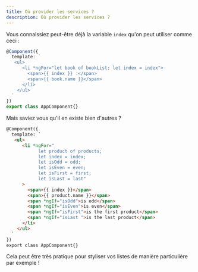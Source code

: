 ```yaml
---
title: Où provider les services ?
description: Où provider les services ?
---
```


Vous connaissiez peut-être déjà la variable `index` qu'on peut utiliser comme ceci :

```typescript
@Component({
  template: `
   <ul>
      <li *ngFor="let book of bookList; let index = index">
        <span>{{ index }} :</span>
        <span>{{ book.name }}</span>
      </li>
    </ul>
  `
})
export class AppComponent{}
```

Mais saviez vous qu'il en existe bien d'autres ?

```html
@Component({
  template: `
   <ul>
      <li *ngFor="
            let product of products;
            let index = index;
            let isOdd = odd;
            let isEven = even;
            let isFirst = first;
            let isLast = last"
      >
        <span>{{ index }}</span>
        <span>{{ product.name }}</span>
        <span *ngIf="isOdd">is odd</span>
        <span *ngIf="isEven">is even</span>
        <span *ngIf="isFirst">is the first product</span>
        <span *ngIf="isLast ">is the last product</span>
      </li>
    </ul>
  `
})
export class AppComponent{}
```

Cela peut être très pratique pour styliser vos listes de manière particulière par exemple !